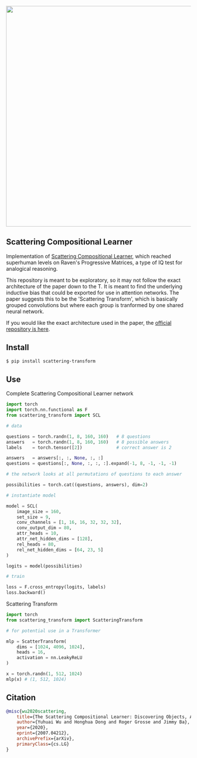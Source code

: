 <img src="./scattering.png" width="600px"></img>

## Scattering Compositional Learner

Implementation of <a href="https://arxiv.org/abs/2007.04212">Scattering Compositional Learner</a>, which reached superhuman levels on Raven's Progressive Matrices, a type of IQ test for analogical reasoning.

This repository is meant to be exploratory, so it may not follow the exact architecture of the paper down to the T. It is meant to find the underlying inductive bias that could be exported for use in attention networks. The paper suggests this to be the 'Scattering Transform', which is basically  grouped convolutions but where each group is tranformed by one shared neural network.

If you would like the exact architecture used in the paper, the <a href="https://github.com/dhh1995/SCL">official repository is here</a>.

## Install

```bash
$ pip install scattering-transform
```

## Use

Complete Scattering Compositional Learner network

```python
import torch
import torch.nn.functional as F
from scattering_transform import SCL

# data

questions = torch.randn(1, 8, 160, 160)   # 8 questions
answers   = torch.randn(1, 8, 160, 160)   # 8 possible answers
labels    = torch.tensor([2])             # correct answer is 2

answers   = answers[:, :, None, :, :]
questions = questions[:, None, :, :, :].expand(-1, 8, -1, -1, -1)

# the network looks at all permutations of questions to each answer

possibilities = torch.cat((questions, answers), dim=2)

# instantiate model

model = SCL(
    image_size = 160,
    set_size = 9,
    conv_channels = [1, 16, 16, 32, 32, 32],
    conv_output_dim = 80,
    attr_heads = 10,
    attr_net_hidden_dims = [128],
    rel_heads = 80,
    rel_net_hidden_dims = [64, 23, 5]
)

logits = model(possibilities)

# train

loss = F.cross_entropy(logits, labels)
loss.backward()
```

Scattering Transform

```python
import torch
from scattering_transform import ScatteringTransform

# for potential use in a Transformer

mlp = ScatterTransform(
    dims = [1024, 4096, 1024],
    heads = 16,
    activation = nn.LeakyReLU
)

x = torch.randn(1, 512, 1024)
mlp(x) # (1, 512, 1024)
```

## Citation

```bibtex
@misc{wu2020scattering,
    title={The Scattering Compositional Learner: Discovering Objects, Attributes, Relationships in Analogical Reasoning},
    author={Yuhuai Wu and Honghua Dong and Roger Grosse and Jimmy Ba},
    year={2020},
    eprint={2007.04212},
    archivePrefix={arXiv},
    primaryClass={cs.LG}
}
```
